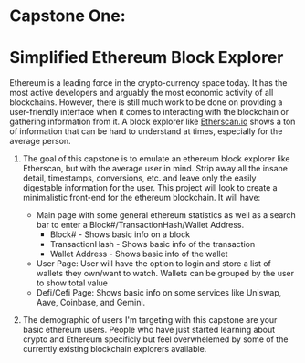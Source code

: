 # Capstone One: 
# Simplified Ethereum Block Explorer

Ethereum is a leading force in the crypto-currency space today. It has the most active developers and arguably the most economic activity of all blockchains. However, there is still much work to be done on providing a user-friendly interface when it comes to interacting with the blockchain or gathering information from it. A block explorer like [Etherscan.io]([https](https://etherscan.io/)) shows a ton of information that can be hard to understand at times, especially for the average person.

1. The goal of this capstone is to emulate an ethereum block explorer like Etherscan, but with the average user in mind. Strip away all the insane detail, timestamps, conversions, etc. and leave only the easily digestable information for the user. This project will look to create a minimalistic front-end for the ethereum blockchain. It will have:
   * Main page with some general ethereum statistics as well as a search bar to enter a Block#/TransactionHash/Wallet Address.
     * Block# - Shows basic info on a block
     * TransactionHash - Shows basic info of the transaction
     * Wallet Address - Shows basic info of the wallet
   * User Page: User will have the option to login and store a list of wallets they own/want to watch. Wallets can be grouped by the user to show total value
   * Defi/Cefi Page: Shows basic info on some services like Uniswap, Aave, Coinbase, and Gemini.

2. The demographic of users I'm targeting with this capstone are your basic ethereum users. People who have just started learning about crypto and Ethereum specificly but feel overwhelemed by some of the currently existing blockchain explorers available. 